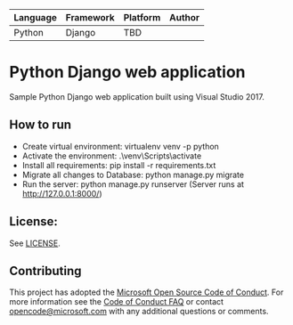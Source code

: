| Language | Framework | Platform | Author |
| -------- | -------- |--------|--------|
| Python | Django | TBD | |


# Python Django web application

Sample Python Django web application built using Visual Studio 2017.

## How to run
* Create virtual environment: virtualenv venv -p python
* Activate the environment: .\venv\Scripts\activate
* Install all requirements: pip install -r requirements.txt
* Migrate all changes to Database: python manage.py migrate
* Run the server: python manage.py runserver (Server runs at http://127.0.0.1:8000/)


## License:

See [LICENSE](LICENSE).


## Contributing

This project has adopted the [Microsoft Open Source Code of Conduct](https://opensource.microsoft.com/codeofconduct/). For more information see the [Code of Conduct FAQ](https://opensource.microsoft.com/codeofconduct/faq/) or contact [opencode@microsoft.com](mailto:opencode@microsoft.com) with any additional questions or comments.

